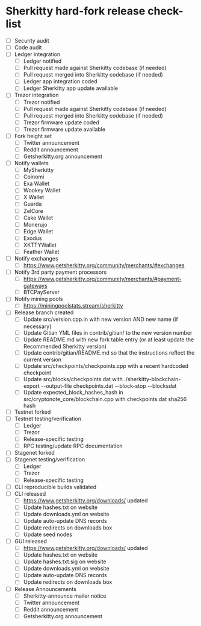 # Sherkitty hard-fork release check-list

- [ ] Security audit
- [ ] Code audit
- [ ] Ledger integration
  - [ ] Ledger notified
  - [ ] Pull request made against Sherkitty codebase (if needed)
  - [ ] Pull request merged into Sherkitty codebase (if needed)
  - [ ] Ledger app integration coded
  - [ ] Ledger Sherkitty app update available
- [ ] Trezor integration
  - [ ] Trezor notified
  - [ ] Pull request made against Sherkitty codebase (if needed)
  - [ ] Pull request merged into Sherkitty codebase (if needed)
  - [ ] Trezor firmware update coded
  - [ ] Trezor firmware update available
- [ ] Fork height set
  - [ ] Twitter announcement
  - [ ] Reddit announcement
  - [ ] Getsherkitty.org announcement
- [ ] Notify wallets
  - [ ] MySherkitty
  - [ ] Coinomi
  - [ ] Exa Wallet
  - [ ] Wookey Wallet
  - [ ] X Wallet
  - [ ] Guarda
  - [ ] ZelCore
  - [ ] Cake Wallet
  - [ ] Monerujo
  - [ ] Edge Wallet
  - [ ] Exodus
  - [ ] XKTTYWallet
  - [ ] Feather Wallet
- [ ] Notify exchanges
  - [ ] https://www.getsherkitty.org/community/merchants/#exchanges
- [ ] Notify 3rd party payment processors
  - [ ] https://www.getsherkitty.org/community/merchants/#payment-gateways
  - [ ] BTCPayServer
- [ ] Notify mining pools
  - [ ] https://miningpoolstats.stream/sherkitty
- [ ] Release branch created
  - [ ] Update src/version.cpp.in with new version AND new name (if necessary)
  - [ ] Update Gitian YML files in contrib/gitian/ to the new version number
  - [ ] Update README.md with new fork table entry (or at least update the Recommended Sherkitty version)
  - [ ] Update contrib/gitian/README.md so that the instructions reflect the current version
  - [ ] Update src/checkpoints/checkpoints.cpp with a recent hardcoded checkpoint
  - [ ] Update src/blocks/checkpoints.dat with ./sherkitty-blockchain-export --output-file checkpoints.dat --block-stop <recent block height> --blocksdat
  - [ ] Update expected_block_hashes_hash in src/cryptonote_core/blockchain.cpp with checkpoints.dat sha256 hash
- [ ] Testnet forked
- [ ] Testnet testing/verification
  - [ ] Ledger
  - [ ] Trezor
  - [ ] Release-specific testing
  - [ ] RPC testing/update RPC documentation
- [ ] Stagenet forked
- [ ] Stagenet testing/verification
  - [ ] Ledger
  - [ ] Trezor
  - [ ] Release-specific testing
- [ ] CLI reproducible builds validated
- [ ] CLI released
  - [ ] https://www.getsherkitty.org/downloads/ updated
  - [ ] Update hashes.txt on website
  - [ ] Update downloads.yml on website
  - [ ] Update auto-update DNS records
  - [ ] Update redirects on downloads box
  - [ ] Update seed nodes
- [ ] GUI released
  - [ ] https://www.getsherkitty.org/downloads/ updated
  - [ ] Update hashes.txt on website
  - [ ] Update hashes.txt.sig on website
  - [ ] Update downloads.yml on website
  - [ ] Update auto-update DNS records
  - [ ] Update redirects on downloads box
- [ ] Release Announcements
  - [ ] Sherkitty-announce mailer notice
  - [ ] Twitter announcement
  - [ ] Reddit announcement
  - [ ] Getsherkitty.org announcement
